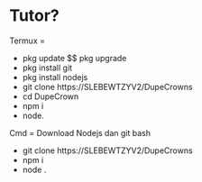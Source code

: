 # Tutor?
Termux =
- pkg update $$ pkg upgrade
- pkg install git
- pkg install nodejs
- git clone https://SLEBEWTZYV2/DupeCrowns
- cd DupeCrown
- npm i
- node.

Cmd =
Download Nodejs dan git bash
- git clone https://SLEBEWTZYV2/DupeCrowns
- npm i
- node .
